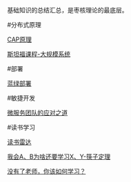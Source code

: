 基础知识的总结汇总，是枣核理论的最底层。

#分布式原理

[CAP原理](https://www.zybuluo.com/jewes/note/68185)

[斯坦福课程-大规模系统](https://cs.stanford.edu/~matei/courses/2015/6.S897/)

#部署

[蓝绿部署](http://leaver.me/2014/09/14/%E8%93%9D%E7%BB%BF%E5%8F%91%E5%B8%83%E7%9A%84%E6%95%B4%E4%B8%AA%E9%83%A8%E7%BD%B2%E8%BF%87%E7%A8%8B/)

#敏捷开发

[微服务团队的应对之道](http://insights.thoughtworkers.org/microservices-team/)

#读书学习

[读书雷达](http://insights.thoughtworkers.org/reading-radar-2016/)

[我会A、B为啥还要学习X、Y-筷子定理](http://wj1s.farbox.com/post/xin-de-ti-hui/chopsticks)

[没有了老师，你该如何学习？](http://wj1s.farbox.com/post/xin-de-ti-hui/learning-without-teacher#main)
